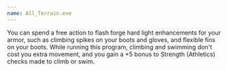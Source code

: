 ```yaml
---
name: All_Terrain.exe
---
```

You can spend a free action to flash forge hard light enhancements for your armor, such as climbing spikes
on your boots and gloves, and flexible fins on your boots. While running this program, climbing and swimming don't cost
you extra movement, and you gain a +5 bonus to Strength (Athletics) checks made to climb or swim.
